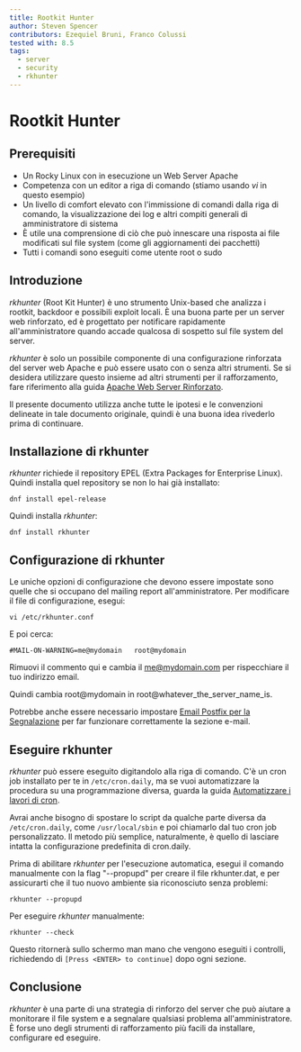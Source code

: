 ```yaml
---
title: Rootkit Hunter
author: Steven Spencer
contributors: Ezequiel Bruni, Franco Colussi
tested with: 8.5
tags:
  - server
  - security
  - rkhunter
---
```


# Rootkit Hunter

## Prerequisiti

* Un Rocky Linux con in esecuzione un Web Server Apache
* Competenza con un editor a riga di comando (stiamo usando _vi_ in questo esempio)
* Un livello di comfort elevato con l'immissione di comandi dalla riga di comando, la visualizzazione dei log e altri compiti generali di amministratore di sistema
* È utile una comprensione di ciò che può innescare una risposta ai file modificati sul file system (come gli aggiornamenti dei pacchetti)
* Tutti i comandi sono eseguiti come utente root o sudo

## Introduzione

_rkhunter_ (Root Kit Hunter) è uno strumento Unix-based che analizza i rootkit, backdoor e possibili exploit locali. È una buona parte per un server web rinforzato, ed è progettato per notificare rapidamente all'amministratore quando accade qualcosa di sospetto sul file system del server.

_rkhunter_ è solo un possibile componente di una configurazione rinforzata del server web Apache e può essere usato con o senza altri strumenti. Se si desidera utilizzare questo insieme ad altri strumenti per il rafforzamento, fare riferimento alla guida [Apache Web Server Rinforzato](index.md).

Il presente documento utilizza anche tutte le ipotesi e le convenzioni delineate in tale documento originale, quindi è una buona idea rivederlo prima di continuare.

## Installazione di rkhunter

_rkhunter_ richiede il repository EPEL (Extra Packages for Enterprise Linux). Quindi installa quel repository se non lo hai già installato:

`dnf install epel-release`

Quindi installa _rkhunter_:

`dnf install rkhunter`

## Configurazione di rkhunter

Le uniche opzioni di configurazione che devono essere impostate sono quelle che si occupano del mailing report all'amministratore. Per modificare il file di configurazione, esegui:

`vi /etc/rkhunter.conf`

E poi cerca:

`#MAIL-ON-WARNING=me@mydomain   root@mydomain`

Rimuovi il commento qui e cambia il me@mydomain.com per rispecchiare il tuo indirizzo email.

Quindi cambia root@mydomain in root@whatever_the_server_name_is.

Potrebbe anche essere necessario impostare [Email Postfix per la Segnalazione](../../email/postfix_reporting.md) per far funzionare correttamente la sezione e-mail.

## Eseguire rkhunter

_rkhunter_ può essere eseguito digitandolo alla riga di comando. C'è un cron job installato per te in `/etc/cron.daily`, ma se vuoi automatizzare la procedura su una programmazione diversa, guarda la guida [Automatizzare i lavori di cron](../../automation/cron_jobs_howto.md).

Avrai anche bisogno di spostare lo script da qualche parte diversa da `/etc/cron.daily`, come `/usr/local/sbin` e poi chiamarlo dal tuo cron job personalizzato. Il metodo più semplice, naturalmente, è quello di lasciare intatta la configurazione predefinita di cron.daily.

Prima di abilitare _rkhunter_ per l'esecuzione automatica, esegui il comando manualmente con la flag "--propupd" per creare il file rkhunter.dat, e per assicurarti che il tuo nuovo ambiente sia riconosciuto senza problemi:

`rkhunter --propupd`

Per eseguire _rkhunter_ manualmente:

`rkhunter --check`

Questo ritornerà sullo schermo man mano che vengono eseguiti i controlli, richiedendo di `[Press <ENTER> to continue]` dopo ogni sezione.

## Conclusione

_rkhunter_ è una parte di una strategia di rinforzo del server che può aiutare a monitorare il file system e a segnalare qualsiasi problema all'amministratore. È forse uno degli strumenti di rafforzamento più facili da installare, configurare ed eseguire.
